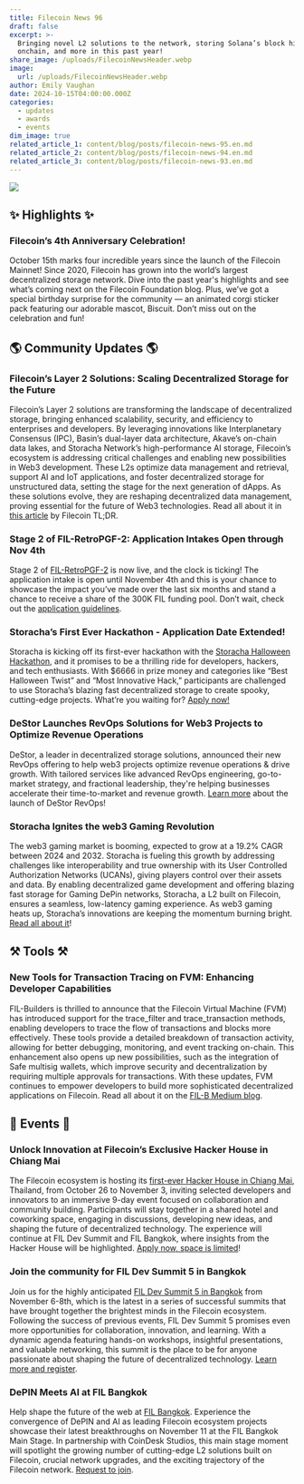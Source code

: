 ```yaml
---
title: Filecoin News 96
draft: false
excerpt: >-
  Bringing novel L2 solutions to the network, storing Solana’s block history
  onchain, and more in this past year!
share_image: /uploads/FilecoinNewsHeader.webp
image:
  url: /uploads/FilecoinNewsHeader.webp
author: Emily Vaughan
date: 2024-10-15T04:00:00.000Z
categories:
  - updates
  - awards
  - events
dim_image: true
related_article_1: content/blog/posts/filecoin-news-95.en.md
related_article_2: content/blog/posts/filecoin-news-94.en.md
related_article_3: content/blog/posts/filecoin-news-93.en.md
---
```


![](/uploads/FilecoinNews96.webp)

## ✨ Highlights ✨

### Filecoin’s 4th Anniversary Celebration! 

October 15th marks four incredible years since the launch of the Filecoin Mainnet! Since 2020, Filecoin has grown into the world’s largest decentralized storage network. Dive into the past year's highlights and see what’s coming next on the Filecoin Foundation blog. Plus, we’ve got a special birthday surprise for the community — an animated corgi sticker pack featuring our adorable mascot, Biscuit. Don’t miss out on the celebration and fun!

## 🌎 Community Updates 🌎

### Filecoin’s Layer 2 Solutions: Scaling Decentralized Storage for the Future

Filecoin’s Layer 2 solutions are transforming the landscape of decentralized storage, bringing enhanced scalability, security, and efficiency to enterprises and developers. By leveraging innovations like Interplanetary Consensus (IPC), Basin’s dual-layer data architecture, Akave’s on-chain data lakes, and Storacha Network’s high-performance AI storage, Filecoin’s ecosystem is addressing critical challenges and enabling new possibilities in Web3 development. These L2s optimize data management and retrieval, support AI and IoT applications, and foster decentralized storage for unstructured data, setting the stage for the next generation of dApps. As these solutions evolve, they are reshaping decentralized data management, proving essential for the future of Web3 technologies. Read all about it in [this article](https://filecointldr.io/article/state-of-l2s-on-filecoin) by Filecoin TL;DR. 

### Stage 2 of FIL-RetroPGF-2: Application Intakes Open through Nov 4th

Stage 2 of [FIL-RetroPGF-2](https://www.fil-retropgf.io/) is now live, and the clock is ticking! The application intake is open until November 4th and this is your chance to showcase the impact you’ve made over the last six months and stand a chance to receive a share of the 300K FIL funding pool. Don’t wait, check out the [application guidelines](https://fil-retropgf.notion.site/Stage-2-Application-Intake-Guidelines-14th-October-4th-November-394969fa60cf4b45a8d8ef5cbbfd3d7e).

### Storacha’s First Ever Hackathon - Application Date Extended! 

Storacha is kicking off its first-ever hackathon with the [Storacha Halloween Hackathon](https://taikai.network/storacha-network/hackathons/halloween?token=KZEP4YK0H4DTKVJ9), and it promises to be a thrilling ride for developers, hackers, and tech enthusiasts. With $6666 in prize money and categories like “Best Halloween Twist” and “Most Innovative Hack,” participants are challenged to use Storacha’s blazing fast decentralized storage to create spooky, cutting-edge projects. What’re you waiting for? [Apply now!](https://taikai.network/storacha-network/hackathons/halloween) 

### DeStor Launches RevOps Solutions for Web3 Projects to Optimize Revenue Operations

DeStor, a leader in decentralized storage solutions, announced their new RevOps offering to help web3 projects optimize revenue operations & drive growth. With tailored services like advanced RevOps engineering, go-to-market strategy, and fractional leadership, they're helping businesses  accelerate their time-to-market and revenue growth. [Learn more](https://destorrevops.com/blog/introducing-destor-revops-a-journey-pulled-by-our-customers) about the launch of DeStor RevOps!

### Storacha Ignites the web3 Gaming Revolution

The web3 gaming market is booming, expected to grow at a 19.2% CAGR between 2024 and 2032. Storacha is fueling this growth by addressing challenges like interoperability and true ownership with its User Controlled Authorization Networks (UCANs), giving players control over their assets and data. By enabling decentralized game development and offering blazing fast storage for Gaming DePin networks, Storacha, a L2 built on Filecoin, ensures a seamless, low-latency gaming experience. As web3 gaming heats up, Storacha’s innovations are keeping the momentum burning bright. [Read all about it](https://medium.com/@storacha/spicing-up-the-web3-gaming-revolution-how-storacha-is-bringing-the-heat-a1ae56efd7ab)!

## ⚒️ Tools ⚒️

### New Tools for Transaction Tracing on FVM: Enhancing Developer Capabilities

FIL-Builders is thrilled to announce that the Filecoin Virtual Machine (FVM) has introduced support for the trace_filter and trace_transaction methods, enabling developers to trace the flow of transactions and blocks more effectively. These tools provide a detailed breakdown of transaction activity, allowing for better debugging, monitoring, and event tracking on-chain. This enhancement also opens up new possibilities, such as the integration of Safe multisig wallets, which improve security and decentralization by requiring multiple approvals for transactions. With these updates, FVM continues to empower developers to build more sophisticated decentralized applications on Filecoin. Read all about it on the [FIL-B Medium blog](https://medium.com/@filbuilders/enhancing-fvm-capabilities-with-trace-apis-b5fa1a9ce001). 

## 🎉 Events 🎉

### Unlock Innovation at Filecoin’s Exclusive Hacker House in Chiang Mai

The Filecoin ecosystem is hosting its [first-ever Hacker House in Chiang Mai](https://lu.ma/j49yitcw?tk=S0d8Fz), Thailand, from October 26 to November 3, inviting selected developers and innovators to an immersive 9-day event focused on collaboration and community building. Participants will stay together in a shared hotel and coworking space, engaging in discussions, developing new ideas, and shaping the future of decentralized technology. The experience will continue at FIL Dev Summit and FIL Bangkok, where insights from the Hacker House will be highlighted. [Apply now, space is limited](https://lu.ma/j49yitcw?tk=S0d8Fz)! 

### Join the community for FIL Dev Summit 5 in Bangkok

Join us for the highly anticipated [FIL Dev Summit 5 in Bangkok](https://www.fildev.io/FDS-5) from November 6-8th, which is the latest in a series of successful summits that have brought together the brightest minds in the Filecoin ecosystem. Following the success of previous events, FIL Dev Summit 5 promises even more opportunities for collaboration, innovation, and learning. With a dynamic agenda featuring hands-on workshops, insightful presentations, and valuable networking, this summit is the place to be for anyone passionate about shaping the future of decentralized technology. [Learn more and register](https://www.fildev.io/FDS-5).

### DePIN Meets AI at FIL Bangkok

Help shape the future of the web at [FIL Bangkok](https://lu.ma/aqyqwupe). Experience the convergence of DePIN and AI as leading Filecoin ecosystem projects showcase their latest breakthroughs on November 11 at the FIL Bangkok Main Stage. In partnership with CoinDesk Studios, this main stage moment will spotlight the growing number of cutting-edge L2 solutions built on Filecoin, crucial network upgrades, and the exciting trajectory of the Filecoin network. [Request to join](https://lu.ma/aqyqwupe). 
